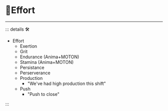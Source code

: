 # 💜<anima>Effort</anima>

---

<!-- =================================================== -->
<!-- =================================================== -->
<!-- =================================================== -->
<!-- =================================================== -->
<!-- =================================================== -->
::: details 🛠

- Effort
    - Exertion
    - Grit
    - Endurance (Anima+MOTON)
    - Stamina (Anima+MOTON)
    - Persistance
    - Perserverance
    - Production
        - "We've had high production this shift"
    - Push
        - "Push to close"

:::

